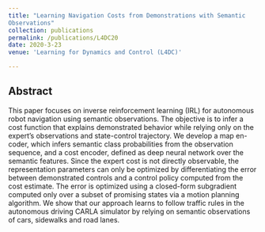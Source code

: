 ```yaml
---
title: "Learning Navigation Costs from Demonstrations with Semantic
Observations"
collection: publications
permalink: /publications/L4DC20
date: 2020-3-23
venue: 'Learning for Dynamics and Control (L4DC)'

---
```

<!--[[ArXiv]](https://arxiv.org/abs/2002.11637) -->


## Abstract
This paper focuses on inverse reinforcement learning (IRL) for autonomous robot navigation using semantic observations. The objective is to infer a cost function that explains demonstrated behavior while relying only on the expert’s observations and state-control trajectory. We develop a map en-
coder, which infers semantic class probabilities from the observation sequence, and a cost encoder, defined as deep neural network over the semantic features. Since the expert cost is not directly observable, the representation parameters can only be optimized by differentiating the error between
demonstrated controls and a control policy computed from the cost estimate. The error is optimized using a closed-form subgradient computed only over a subset of promising states via a motion planning algorithm. We show that our approach learns to follow traffic rules in the autonomous driving CARLA simulator by relying on semantic observations of cars, sidewalks and road lanes.